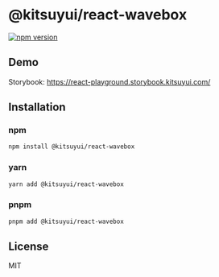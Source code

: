 # @kitsuyui/react-wavebox

[![npm version](https://badge.fury.io/js/@kitsuyui%2Freact-wavebox.svg)](https://badge.fury.io/js/@kitsuyui%2Freact-wavebox)

## Demo

Storybook: https://react-playground.storybook.kitsuyui.com/

## Installation

### npm

```sh
npm install @kitsuyui/react-wavebox
```

### yarn

```sh
yarn add @kitsuyui/react-wavebox
```

### pnpm

```sh
pnpm add @kitsuyui/react-wavebox
```

## License

MIT
